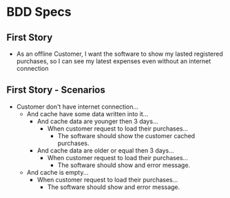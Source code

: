 # BDD Specs

## First Story

- As an offline Customer, I want the software to show my lasted registered purchases, so I can see my latest expenses even without an internet connection

## First Story - Scenarios

- Customer don't have internet connection...
  - And cache have some data written into it...
    - And cache data are younger then 3 days...
      - When customer request to load their purchases...
        - The software should show the customer cached purchases.
    - And cache data are older or equal then 3 days...
      - When customer request to load their purchases...
        - The software should show and error message.
  - And cache is empty...
    - When customer request to load their purchases...
      - The software should show and error message.
